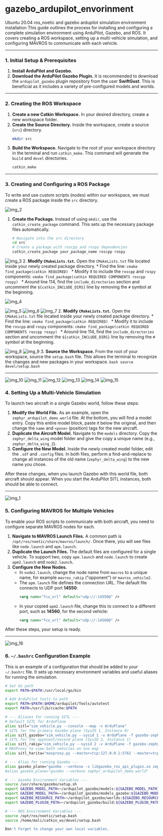 # gazebo_ardupilot_envorinment
Ubuntu 20.04 ros_noetic and gazebo ardupilot simulation environment installation
This guide outlines the process for installing and configuring a complete simulation environment using ArduPilot, Gazebo, and ROS. It covers creating a ROS workspace, setting up a multi-vehicle simulation, and configuring MAVROS to communicate with each vehicle.

---

### 1. Initial Setup & Prerequisites

1.  **Install ArduPilot and Gazebo.**
2.  **Download the ArduPilot Gazebo Plugin.** It is recommended to download the `ardupilot_gazebo` plugin repository from the user **SwiftGust**. This is beneficial as it includes a variety of pre-configured models and worlds.

---
### 2. Creating the ROS Workspace

1.  **Create a new Catkin Workspace.** In your desired directory, create a new workspace folder.
2.  **Create the Source Directory.** Inside the workspace, create a source (`src`) directory.
    ```bash
    mkdir src
    ```
3.  **Build the Workspace.** Navigate to the root of your workspace directory in the terminal and run `catkin_make`. This command will generate the `build` and `devel` directories.
    ```bash
    catkin_make
    ```
---




### 3. Creating and Configuring a ROS Package

To write and use custom scripts (nodes) within our workspace, we must create a ROS package inside the `src` directory.


![img_2](./img/2_catkin.png)
1.  **Create the Package.** Instead of using `mkdir`, use the `catkin_create_package` command. This sets up the necessary package files automatically.
    ```bash
    # Navigate into the src directory
    cd src
    # Create a package with roscpp and rospy dependencies
    catkin_create_package your_package_name roscpp rospy
    ```

![img_3](./img/3_catkin.png)
2.  **Modify `CMakeLists.txt`.** Open the `CMakeLists.txt` file located inside your newly created package directory.
    * Find the line:
        ```cmake
        find_package(catkin REQUIRED)
        ```
    * Modify it to include the `roscpp` and `rospy` components:
        ```cmake
        find_package(catkin REQUIRED COMPONENTS roscpp rospy)
        ```
    * Around line 114, find the `include_directories` section and uncomment the `${catkin_INCLUDE_DIRS}` line by removing the `#` symbol at the beginning.


![img_4](./img/4_catkin.png)

![img_5](./img/5_catkin.png)
![img_6](./img/6_catkin.png)
![img_7](./img/7_cmake.png)
2.  **Modify `CMakeLists.txt`.** Open the `CMakeLists.txt` file located inside your newly created package directory.
    * Find the line:
        ```cmake
        find_package(catkin REQUIRED)
        ```
    * Modify it to include the `roscpp` and `rospy` components:
        ```cmake
        find_package(catkin REQUIRED COMPONENTS roscpp rospy)
        ```
    * Around line 114, find the `include_directories` section and uncomment the `${catkin_INCLUDE_DIRS}` line by removing the `#` symbol at the beginning.




![img_8](./img/8_cmake.png)
![img_9](./img/9_Wsornek.png)
3.  **Source the Workspace.** From the root of your workspace, source the `setup.bash` file. This allows the terminal to recognize the changes and new packages in your workspace.
    ```bash
    source devel/setup.bash
    ```

---
![img_10](./img/10_ornek2.png)
![img_11](./img/11_ornek3.png)
![img_12](./img/14_ornek4.png)
![img_13](./img/15_ornek5.png)
![img_14](./img/16_ornek6.png)
![img_15](./img/17_ornek7.png)
### 4. Setting Up a Multi-Vehicle Simulation

To launch two aircraft in a single Gazebo world, follow these steps:

1.  **Modify the World File.** As an example, open the `zephyr_ardupilot_demo.world` file. At the bottom, you will find a model entry. Copy this entire model block, paste it below the original, and then change the `name` and `<pose>` (position) tags for the new aircraft.
2.  **Duplicate the Aircraft Model.** Navigate to the `models` directory. Copy the `zephyr_delta_wing` model folder and give the copy a unique name (e.g., `zephyr_delta_wing_2`).
3.  **Configure the New Model.** Inside the newly created model folder, edit the `.sdf` and `.config` files. In both files, perform a find-and-replace to change all instances of the old name (`zephyr_delta_wing`) to the new name you chose.

After these changes, when you launch Gazebo with this world file, both aircraft should appear. When you start the ArduPilot SITL instances, both should be able to connect.

---
![img_1](./img/1_world.png)
### 5. Configuring MAVROS for Multiple Vehicles

To enable your ROS scripts to communicate with both aircraft, you need to configure separate MAVROS nodes for each.

1.  **Navigate to MAVROS Launch Files.** A common path is `/opt/ros/noetic/share/mavros/launch/`. Once there, you will see files like `node.launch` and `apm.launch`.
2.  **Duplicate the Launch Files.** The default files are configured for a single vehicle. To support two, copy `apm.launch` and `node.launch` to create `apm2.launch` and `node2.launch`.
3.  **Configure the New Nodes.**
    * In `node2.launch`, change the node name from `mavros` to a unique name, for example `mavros_rakip` ("opponent") or `mavros_vehicle2`.
    * The `apm.launch` file defines the connection URL. The default file connects to UDP port **14550**:
        ```xml
        <arg name="fcu_url" default="udp://:14550@" />
        ```
    * In your copied `apm2.launch` file, change this to connect to a different port, such as **14560**, for the second vehicle:
        ```xml
        <arg name="fcu_url" default="udp://:14560@" />
        ```
After these steps, your setup is ready.

---
![img_16](./img/18_mavros.png)
### 6. `~/.bashrc` Configuration Example

This is an example of a configuration that should be added to your `~/.bashrc` file. It sets up necessary environment variables and useful aliases for running the simulation.

```bash
# Set Go path
export PATH=$PATH:/usr/local/go/bin

# Add ArduPilot tools to path
export PATH=$PATH:$HOME/ardupilot/Tools/autotest
export PATH=/usr/lib/ccache:$PATH

# --- Aliases for running SITL ---
# Default SITL for ArduPlane
alias sitl="sim_vehicle.py --console --map -v ArduPlane"
# SITL for the primary Gazebo plane (SysID 1, Instance 0)
alias sitl_gazebo="sim_vehicle.py --sysid 1 -v ArduPlane -f gazebo-zephyr --map --console -I0"
# SITL for the opponent/second plane (SysID 2, Instance 1)
alias sitl_rakip="sim_vehicle.py --sysid 2 -v ArduPlane -f gazebo-zephyr --map --console -I1"
# MAVProxy to view both vehicles on one map
alias sitl_harita="mavproxy.py --master=tcp:127.0.0.1:5762 --master=tcp:127.0.0.1:5772 --map --console"

# --- Alias for running Gazebo ---
alias gazebo_plane="gazebo --verbose -s libgazebo_ros_api_plugin.so zephyr_ardupilot_demo.world"
#alias gazebo_plane="gazebo --verbose zephyr_ardupilot_demo.world"

# --- Gazebo Environment Variables ---
source /usr/share/gazebo/setup.sh
export GAZEBO_MODEL_PATH=~/ardupilot_gazebo/models:${GAZEBO_MODEL_PATH}
export GAZEBO_MODEL_PATH=~/ardupilot_gazebo/models_gazebo:${GAZEBO_MODEL_PATH}
export GAZEBO_RESOURCE_PATH=~/ardupilot_gazebo/worlds:${GAZEBO_RESOURCE_PATH}
export GAZEBO_PLUGIN_PATH=~/ardupilot_gazebo/build:${GAZEBO_PLUGIN_PATH}

# --- ROS Environment Variables ---
source /opt/ros/noetic/setup.bash
source /home/mali/catkin_ws/devel/setup.bash

Don't Forget to change your own local variables.
